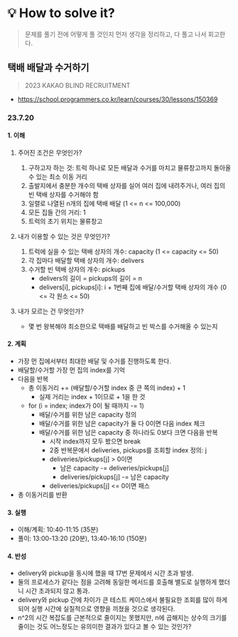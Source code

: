 # 💡 How to solve it?

> 문제를 풀기 전에 어떻게 풀 것인지 먼저 생각을 정리하고, 다 풀고 나서 회고한다.

## 택배 배달과 수거하기

> 2023 KAKAO BLIND RECRUITMENT

- https://school.programmers.co.kr/learn/courses/30/lessons/150369

### 23.7.20

#### 1. 이해

1. 주어진 조건은 무엇인가?
   1. 구하고자 하는 것: 트럭 하나로 모든 배달과 수거를 마치고 물류창고까지 돌아올 수 있는 최소 이동 거리
   2. 출발지에서 충분한 개수의 택배 상자를 실어 여러 집에 내려주거나, 여러 집의 빈 택배 상자를 수거해야 함
   3. 일렬로 나열된 n개의 집에 택배 배달 (1 <= n <= 100,000)
   4. 모든 집들 간의 거리: 1
   5. 트럭의 초기 위치는 물류창고

2. 내가 이용할 수 있는 것은 무엇인가?
   1. 트럭에 실을 수 있는 택배 상자의 개수: capacity (1 <= capacity <= 50)
   2. 각 집마다 배달할 택배 상자의 개수: delivers
   3. 수거할 빈 택배 상자의 개수: pickups
      - delivers의 길이 = pickups의 길이 = n
      - delivers[i], pickups[i]: i + 1번째 집에 배달/수거할 택배 상자의 개수 (0 <= 각 원소 <= 50)

3. 내가 모르는 건 무엇인가?
   - 몇 번 왕복해야 최소한으로 택배를 배달하고 빈 박스를 수거해올 수 있는지

#### 2. 계획

- 가장 먼 집에서부터 최대한 배달 및 수거를 진행하도록 한다.
- 배달할/수거할 가장 먼 집의 index를 기억
- 다음을 반복
  - 총 이동거리 += (배달할/수거할 index 중 큰 쪽의 index) + 1
    - 실제 거리는 index + 1이므로 + 1을 한 것
  - for (i = index; index가 0이 될 때까지 -= 1)
    - 배달/수거를 위한 남은 capacity 정의
    - 배달/수거를 위한 남은 capacity가 둘 다 0이면 다음 index 체크
    - 배달/수거를 위한 남은 capacity 중 하나라도 0보다 크면 다음을 반복
      - 시작 index까지 모두 봤으면 break
      - 2중 반복문에서 deliveries, pickups를 조회할 index 정의: j
      - deliveries/pickups[j] > 0이면
        - 남은 capacity -= deliveries/pickups[j]
        - deliveries/pickups[j] -= 남은 capacity
      - deliveries/pickups[j] <= 0이면 패스
- 총 이동거리를 반환

#### 3. 실행

- 이해/계획: 10:40-11:15 (35분)
- 풀이: 13:00-13:20 (20분), 13:40-16:10 (150분)

#### 4. 반성

- delivery와 pickup을 동시에 했을 때 17번 문제에서 시간 초과 발생.
- 둘의 프로세스가 같다는 점을 고려해 동일한 메서드를 호출해 별도로 실행하게 했더니 
  시간 초과되지 않고 통과.
- delivery와 pickup 간에 차이가 큰 테스트 케이스에서 불필요한 조회를 많이 하게 되어
  실행 시간에 실질적으로 영향을 끼쳤을 것으로 생각된다.
- n^2의 시간 복잡도를 근본적으로 줄이지는 못했지만, n에 곱해지는 상수의 크기를 줄이는 것도
  어느정도는 유의미한 결과가 있다고 볼 수 있는 것인가?
